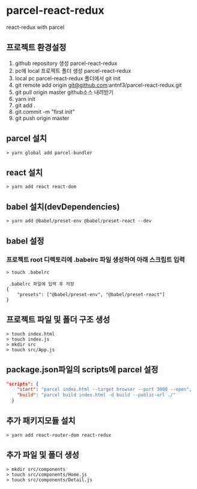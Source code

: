 # parcel-react-redux

react-redux with parcel

## 프로젝트 환경설정

1. github repository 생성 parcel-react-redux
2. pc에 local 프로젝트 폴더 생성 parcel-react-redux
3. local pc parcel-react-redux 폴더에서 git init
4. git remote add origin git@github.com:antnf3/parcel-react-redux.git
5. git pull origin master github소스 내려받기
6. yarn init
7. git add .
8. git.commit -m "first init"
9. git push origin master

## parcel 설치

```shell
> yarn global add parcel-bundler
```

## react 설치

```shell
> yarn add react react-dom
```

## babel 설치(devDependencies)

```shell
> yarn add @babel/preset-env @babel/preset-react --dev
```

## babel 설정

### 프로젝트 root 디렉토리에 .babelrc 파일 생성하여 아래 스크립트 입력

```shell
> touch .babelrc

 .babelrc 파일에 입력 후 저장
{
    "presets": ["@babel/preset-env", "@babel/preset-react"]
}
```

## 프로젝트 파일 및 폴더 구조 생성

```shell
> touch index.html
> touch index.js
> mkdir src
> touch src/App.js
```

## package.json파일의 scripts에 parcel 설정

```json
"scripts": {
    "start": "parcel index.html --target browser --port 3000 --open",
    "build": "parcel build index.html -d build --public-url ./"
  }
```

## 추가 패키지모듈 설치

```shell
> yarn add react-router-dom react-redux
```

## 추가 파일 및 폴더 생성

```shell
> mkdir src/components
> touch src/components/Home.js
> touch src/components/Detail.js
```
